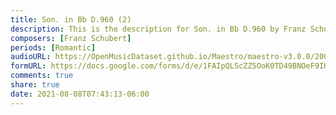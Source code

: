 ```yaml
---
title: Son. in Bb D.960 (2)
description: This is the description for Son. in Bb D.960 by Franz Schubert
composers: [Franz Schubert]
periods: [Romantic]
audioURL: https://OpenMusicDataset.github.io/Maestro/maestro-v3.0.0/2006/MIDI-Unprocessed_09_R2_2006_01_ORIG_MID--AUDIO_09_R2_2006_01_Track01_wav.midi
formURL: https://docs.google.com/forms/d/e/1FAIpQLScZZ5OoK0TD49BNOeF9IHjht3KJU0UPenbih47mwJMa9i1rBA/viewform
comments: true
share: true
date: 2021-08-08T07:43:13-06:00
---
```

